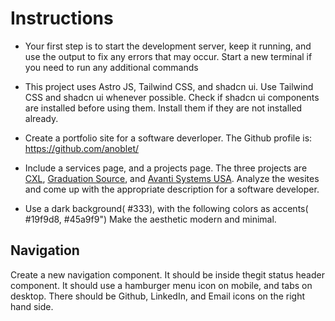 # Instructions

- Your first step is to start the development server, keep it running, and use the output to fix any errors that may occur. Start a new terminal if you need to run any additional commands

- This project uses Astro JS, Tailwind CSS, and shadcn ui. Use Tailwind CSS and shadcn ui whenever possible. Check if shadcn ui components are installed before using them. Install them if they are not installed already.

- Create a portfolio site for a software deverloper. The Github profile is: https://github.com/anoblet/

- Include a services page, and a projects page. The three projects are [CXL](https://cxl.com/), [Graduation Source](https://graduationsource.com/), and [Avanti Systems USA](https://avantisystemsusa.com). Analyze the wesites and come up with the appropriate description for a software developer.

- Use a dark background( #333), with the following colors as accents( #19f9d8, #45a9f9") Make the aesthetic modern and minimal.

## Navigation

Create a new navigation component. It should be inside thegit status
header component. It should use a hamburger menu icon on mobile, and tabs on desktop. There should be Github, LinkedIn, and Email icons on the right hand side.

